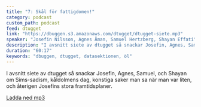 ```yaml
---
title: "7: Skål för fattigdomen!"
category: podcast
custom_path: podcast
feed: dtugget
link: "https://dbuggen.s3.amazonaws.com/dtugget/dtugget-siete.mp3"
speaker: "Josefin Nilsson, Agnes Åman, Samuel Hertzberg, Shayan Effati"
description: "I avsnitt siete av dtugget så snackar Josefin, Agnes, Samuel, och Shayan om Sims-sadism, kåldolmens dag, konstiga saker man sa när man var liten, och återigen Josefins stora framtidsplaner."
duration: "60:17"
keywords: "dbuggen, dtugget, datasektionen, öl"
---
```

<script src="/audiojs/audio.min.js"></script>
<script>
  audiojs.events.ready(function() {
    var as = audiojs.createAll();
  });
</script>

I avsnitt siete av dtugget så snackar Josefin, Agnes, Samuel, och Shayan om Sims-sadism, kåldolmens dag, konstiga saker man sa när man var liten, och återigen Josefins stora framtidsplaner.

<audio src="{{ page.link }}" preload="auto"></audio>

<p class="center">
  <a class="center" href="{{ page.link }}">Ladda ned mp3</a>
</p>
